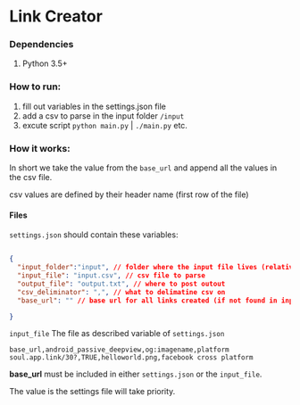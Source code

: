 # Link Creator 

### Dependencies
1. Python 3.5+ 

### How to run:
1. fill out variables in the settings.json file
2. add a csv to parse in the input folder `/input`
3. excute script `python main.py` | `./main.py` etc. 

### How it works:

In short we take the value from the `base_url` and append all the values in the csv file.

csv values are defined by their header name (first row of the file)

#### Files

`settings.json` should contain these variables:

```json

{
  "input_folder":"input", // folder where the input file lives (relative path) 
  "input_file": "input.csv", // csv file to parse
  "output_file": "output.txt", // where to post outout 
  "csv_deliminator": ",", // what to delimatine csv on 
  "base_url": "" // base url for all links created (if not found in input_file

}
```

`input_file` The file as described variable of `settings.json` 

```csv
base_url,android_passive_deepview,og:imagename,platform
soul.app.link/30?,TRUE,helloworld.png,facebook cross platform
```

**base_url** must be included in either `settings.json` or the `input_file`. 

The value is the settings file will take priority.  


